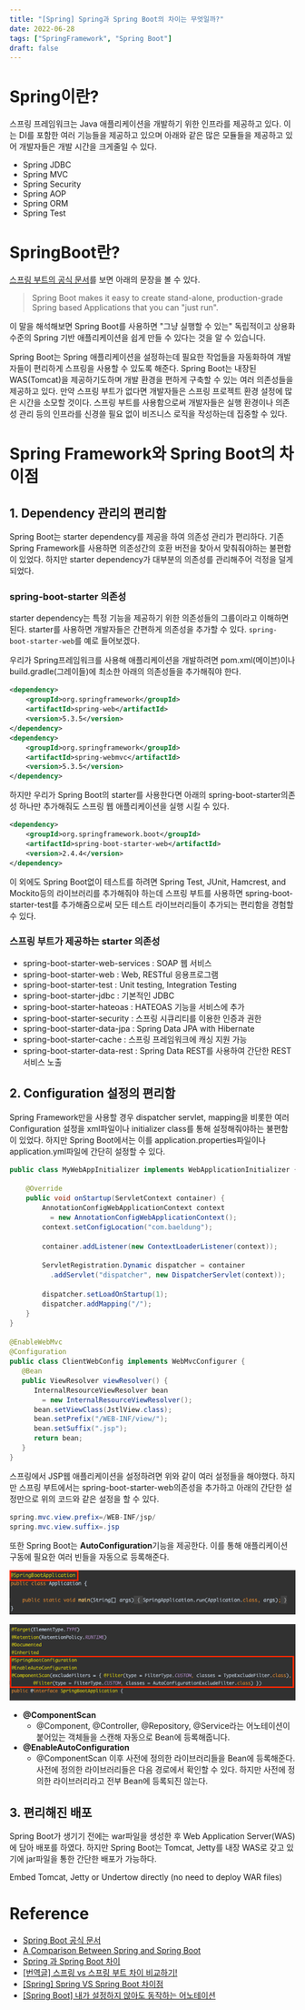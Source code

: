```yaml
---
title: "[Spring] Spring과 Spring Boot의 차이는 무엇일까?"
date: 2022-06-28
tags: ["SpringFramework", "Spring Boot"]
draft: false
---
```


# Spring이란?

스프링 프레임워크는 Java 애플리케이션을 개발하기 위한 인프라를 제공하고 있다. 이는 DI를 포함한 여러 기능들을 제공하고 있으며 아래와 같은 많은 모듈들을 제공하고 있어 개발자들은 개발 시간을 크게줄일 수 있다.

- Spring JDBC
- Spring MVC
- Spring Security
- Spring AOP
- Spring ORM
- Spring Test

# SpringBoot란?

[스프링 부트의 공식 문서](https://spring.io/projects/spring-boot)를 보면 아래의 문장을 볼 수 있다.

> Spring Boot makes it easy to create stand-alone, production-grade Spring based Applications that you can "just run".

이 말을 해석해보면 Spring Boot를 사용하면 "그냥 실행할 수 있는" 독립적이고 상용화 수준의 Spring 기반 애플리케이션을 쉽게 만들 수 있다는 것을 알 수 있습니다.

Spring Boot는 Spring 애플리케이션을 설정하는데 필요한 작업들을 자동화하여 개발자들이 편리하게 스프링을 사용할 수 있도록 해준다. Spring Boot는 내장된 WAS(Tomcat)을 제공하기도하며 개발 환경을 편하게 구축할 수 있는 여러 의존성들을 제공하고 있다. 만약 스프링 부트가 없다면 개발자들은 스프링 프로젝트 환경 설정에 많은 시간을 소모할 것이다. 스프링 부트를 사용함으로써 개발자들은 실행 환경이나 의존성 관리 등의 인프라를 신경쓸 필요 없이 비즈니스 로직을 작성하는데 집중할 수 있다.

# Spring Framework와 Spring Boot의 차이점

## 1. Dependency 관리의 편리함

Spring Boot는 starter dependency를 제공을 하여 의존성 관리가 편리하다. 기존 Spring Framework를 사용하면 의존성간의 호환 버전을 찾아서 맞춰줘야하는 불편함이 있었다. 하지만 starter dependency가 대부분의 의존성를 관리해주어 걱정을 덜게 되었다.

### spring-boot-starter 의존성

starter dependency는 특정 기능을 제공하기 위한 의존성들의 그룹이라고 이해하면 된다. starter를 사용하면 개발자들은 간편하게 의존성을 추가할 수 있다. `spring-boot-starter-web`를 예로 들어보겠다.

우리가 Spring프레임워크를 사용해 애플리케이션을 개발하려면 pom.xml(메이븐)이나 build.gradle(그레이들)에 최소한 아래의 의존성들을 추가해줘야 한다.

```xml
<dependency>
    <groupId>org.springframework</groupId>
    <artifactId>spring-web</artifactId>
    <version>5.3.5</version>
</dependency>
<dependency>
    <groupId>org.springframework</groupId>
    <artifactId>spring-webmvc</artifactId>
    <version>5.3.5</version>
</dependency>
```

하지만 우리가 Spring Boot의 starter를 사용한다면 아래의 spring-boot-starter의존성 하나만 추가해줘도 스프링 웹 애플리케이션을 실행 시킬 수 있다.

```xml
<dependency>
    <groupId>org.springframework.boot</groupId>
    <artifactId>spring-boot-starter-web</artifactId>
    <version>2.4.4</version>
</dependency>
```

이 외에도 Spring Boot없이 테스트를 하려면 Spring Test, JUnit, Hamcrest, and Mockito등의 라이브러리를 추가해줘야 하는데 스프링 부트를 사용하면 spring-boot-starter-test를 추가해줌으로써 모든 테스트 라이브러리들이 추가되는 편리함을 경험할 수 있다.

### 스프링 부트가 제공하는 starter 의존성

- spring-boot-starter-web-services : SOAP 웹 서비스
- spring-boot-starter-web : Web, RESTful 응용프로그램
- spring-boot-starter-test : Unit testing, Integration Testing
- spring-boot-starter-jdbc : 기본적인 JDBC
- spring-boot-starter-hateoas : HATEOAS 기능을 서비스에 추가
- spring-boot-starter-security : 스프링 시큐리티를 이용한 인증과 권한
- spring-boot-starter-data-jpa : Spring Data JPA with Hibernate
- spring-boot-starter-cache : 스프링 프레임워크에 캐싱 지원 가능
- spring-boot-starter-data-rest : Spring Data REST를 사용하여 간단한 REST 서비스 노출

## 2. Configuration 설정의 편리함

Spring Framework만을 사용할 경우 dispatcher servlet, mapping을 비롯한 여러 Configuration 설정을 xml파일이나 initializer class를 통해 설정해줘야하는 불편함이 있었다. 하지만 Spring Boot에서는 이를 application.properties파일이나 application.yml파일에 간단히 설정할 수 있다.

```java
public class MyWebAppInitializer implements WebApplicationInitializer {

    @Override
    public void onStartup(ServletContext container) {
        AnnotationConfigWebApplicationContext context
          = new AnnotationConfigWebApplicationContext();
        context.setConfigLocation("com.baeldung");

        container.addListener(new ContextLoaderListener(context));

        ServletRegistration.Dynamic dispatcher = container
          .addServlet("dispatcher", new DispatcherServlet(context));

        dispatcher.setLoadOnStartup(1);
        dispatcher.addMapping("/");
    }
}

@EnableWebMvc
@Configuration
public class ClientWebConfig implements WebMvcConfigurer {
   @Bean
   public ViewResolver viewResolver() {
      InternalResourceViewResolver bean
        = new InternalResourceViewResolver();
      bean.setViewClass(JstlView.class);
      bean.setPrefix("/WEB-INF/view/");
      bean.setSuffix(".jsp");
      return bean;
   }
}
```

스프링에서 JSP웹 애플리케이션을 설정하려면 위와 같이 여러 설정들을 해야했다. 하지만 스프링 부트에서는 spring-boot-starter-web의존성을 추가하고 아래의 간단한 설정만으로 위의 코드와 같은 설정을 할 수 있다.

```java
spring.mvc.view.prefix=/WEB-INF/jsp/
spring.mvc.view.suffix=.jsp
```

또한 Spring Boot는 **AutoConfiguration**기능을 제공한다. 이를 통해 애플리케이션 구동에 필요한 여러 빈들을 자동으로 등록해준다.

![](image/20220628_SpringVsSpringBoot/img.png)

![](image/20220628_SpringVsSpringBoot/img_1.png)

- **@ComponentScan**
  - @Component, @Controller, @Repository, @Service라는 어노테이션이 붙어있는 객체들을 스캔해 자동으로 Bean에 등록해줍니다.
- **@EnableAutoConfiguration**
  - @ComponentScan 이후 사전에 정의한 라이브러리들을 Bean에 등록해준다. 사전에 정의한 라이브러리들은 다음 경로에서 확인할 수 있다. 하지만 사전에 정의한 라이브러리라고 전부 Bean에 등록되진 않는다.

## 3. 편리해진 배포

Spring Boot가 생기기 전에는 war파일을 생성한 후 Web Application Server(WAS)에 담아 배포를 하였다. 하지만 Spring Boot는 Tomcat, Jetty를 내장 WAS로 갖고 있기에 jar파일을 통한 간단한 배포가 가능하다.

Embed Tomcat, Jetty or Undertow directly (no need to deploy WAR files)

# Reference

- [Spring Boot 공식 문서](https://spring.io/projects/spring-boot)
- [A Comparison Between Spring and Spring Boot](https://www.baeldung.com/spring-vs-spring-boot)
- [Spring 과 Spring Boot 차이](https://velog.io/@courage331/Spring-%EA%B3%BC-Spring-Boot-%EC%B0%A8%EC%9D%B4)
- [[번역글] 스프링 vs 스프링 부트 차이 비교하기!](https://sas-study.tistory.com/274)
- [[Spring] Spring VS Spring Boot 차이점](https://programforlife.tistory.com/68)
- [[Spring Boot] 내가 설정하지 않아도 동작하는 어노테이션](https://yeonyeon.tistory.com/230)
